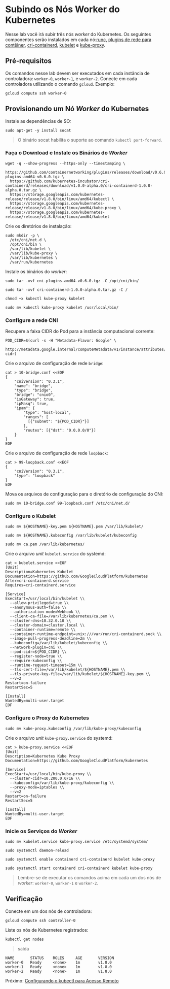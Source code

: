 # Subindo os Nós Worker do Kubernetes

Nesse lab você irá subir três nós _worker_ do Kubernetes. Os seguintes componentes serão instalados em cada nó:[runc](https://github.com/opencontainers/runc), [plugins de rede para contêiner](https://github.com/containernetworking/cni), [cri-containerd](https://github.com/kubernetes-incubator/cri-containerd), [kubelet](https://kubernetes.io/docs/admin/kubelet) e [kube-proxy](https://kubernetes.io/docs/concepts/cluster-administration/proxies).

## Pré-requisitos

Os comandos nesse lab devem ser executados em cada instância de controladora:  `worker-0`, `worker-1`, e `worker-2`. Conecte em cada controladora utilizando o comando `gcloud`. Exemplo:

```
gcloud compute ssh worker-0
```

## Provisionando um Nó _Worker_ do Kubernetes

Instale as dependências de SO:

```
sudo apt-get -y install socat
```

> O binário socat habilita o suporte ao comando `kubectl port-forward`.

### Faça o Download e Instale os Binários do _Worker_

```
wget -q --show-progress --https-only --timestamping \
  https://github.com/containernetworking/plugins/releases/download/v0.6.0/cni-plugins-amd64-v0.6.0.tgz \
  https://github.com/kubernetes-incubator/cri-containerd/releases/download/v1.0.0-alpha.0/cri-containerd-1.0.0-alpha.0.tar.gz \
  https://storage.googleapis.com/kubernetes-release/release/v1.8.0/bin/linux/amd64/kubectl \
  https://storage.googleapis.com/kubernetes-release/release/v1.8.0/bin/linux/amd64/kube-proxy \
  https://storage.googleapis.com/kubernetes-release/release/v1.8.0/bin/linux/amd64/kubelet
```

Crie os diretórios de instalação:

```
sudo mkdir -p \
  /etc/cni/net.d \
  /opt/cni/bin \
  /var/lib/kubelet \
  /var/lib/kube-proxy \
  /var/lib/kubernetes \
  /var/run/kubernetes
```

Instale os binários do _worker_:

```
sudo tar -xvf cni-plugins-amd64-v0.6.0.tgz -C /opt/cni/bin/
```

```
sudo tar -xvf cri-containerd-1.0.0-alpha.0.tar.gz -C /
```

```
chmod +x kubectl kube-proxy kubelet
```

```
sudo mv kubectl kube-proxy kubelet /usr/local/bin/
```

### Configure a rede CNI

Recupere a faixa CIDR do Pod para a instância computacional corrente:

```
POD_CIDR=$(curl -s -H "Metadata-Flavor: Google" \
  http://metadata.google.internal/computeMetadata/v1/instance/attributes/pod-cidr)
```

Crie o arquivo de configuração de rede `bridge`:

```
cat > 10-bridge.conf <<EOF
{
    "cniVersion": "0.3.1",
    "name": "bridge",
    "type": "bridge",
    "bridge": "cnio0",
    "isGateway": true,
    "ipMasq": true,
    "ipam": {
        "type": "host-local",
        "ranges": [
          [{"subnet": "${POD_CIDR}"}]
        ],
        "routes": [{"dst": "0.0.0.0/0"}]
    }
}
EOF
```

Crie o arquivo de configuração de rede `loopback`:

```
cat > 99-loopback.conf <<EOF
{
    "cniVersion": "0.3.1",
    "type": "loopback"
}
EOF
```

Mova os arquivos de configuração para o diretório de configuração do CNI:

```
sudo mv 10-bridge.conf 99-loopback.conf /etc/cni/net.d/
```

### Configure o Kubelet

```
sudo mv ${HOSTNAME}-key.pem ${HOSTNAME}.pem /var/lib/kubelet/
```

```
sudo mv ${HOSTNAME}.kubeconfig /var/lib/kubelet/kubeconfig
```

```
sudo mv ca.pem /var/lib/kubernetes/
```

Crie o arquivo _unit_ `kubelet.service` do systemd:

```
cat > kubelet.service <<EOF
[Unit]
Description=Kubernetes Kubelet
Documentation=https://github.com/GoogleCloudPlatform/kubernetes
After=cri-containerd.service
Requires=cri-containerd.service

[Service]
ExecStart=/usr/local/bin/kubelet \\
  --allow-privileged=true \\
  --anonymous-auth=false \\
  --authorization-mode=Webhook \\
  --client-ca-file=/var/lib/kubernetes/ca.pem \\
  --cluster-dns=10.32.0.10 \\
  --cluster-domain=cluster.local \\
  --container-runtime=remote \\
  --container-runtime-endpoint=unix:///var/run/cri-containerd.sock \\
  --image-pull-progress-deadline=2m \\
  --kubeconfig=/var/lib/kubelet/kubeconfig \\
  --network-plugin=cni \\
  --pod-cidr=${POD_CIDR} \\
  --register-node=true \\
  --require-kubeconfig \\
  --runtime-request-timeout=15m \\
  --tls-cert-file=/var/lib/kubelet/${HOSTNAME}.pem \\
  --tls-private-key-file=/var/lib/kubelet/${HOSTNAME}-key.pem \\
  --v=2
Restart=on-failure
RestartSec=5

[Install]
WantedBy=multi-user.target
EOF
```

### Configure o Proxy do Kubernetes

```
sudo mv kube-proxy.kubeconfig /var/lib/kube-proxy/kubeconfig
```

Crie o arquivo _unit_ `kube-proxy.service` do systemd:

```
cat > kube-proxy.service <<EOF
[Unit]
Description=Kubernetes Kube Proxy
Documentation=https://github.com/GoogleCloudPlatform/kubernetes

[Service]
ExecStart=/usr/local/bin/kube-proxy \\
  --cluster-cidr=10.200.0.0/16 \\
  --kubeconfig=/var/lib/kube-proxy/kubeconfig \\
  --proxy-mode=iptables \\
  --v=2
Restart=on-failure
RestartSec=5

[Install]
WantedBy=multi-user.target
EOF
```

### Inicie os Serviços do _Worker_

```
sudo mv kubelet.service kube-proxy.service /etc/systemd/system/
```

```
sudo systemctl daemon-reload
```

```
sudo systemctl enable containerd cri-containerd kubelet kube-proxy
```

```
sudo systemctl start containerd cri-containerd kubelet kube-proxy
```

> Lembre-se de executar os comandos acima em cada um dos nós de _worker_: `worker-0`, `worker-1` e `worker-2`.

## Verificação

Conecte em um dos nós de controladora:

```
gcloud compute ssh controller-0
```

Liste os nós de Kubernetes registrados:

```
kubectl get nodes
```

> saída

```
NAME       STATUS    ROLES     AGE       VERSION
worker-0   Ready     <none>    1m        v1.8.0
worker-1   Ready     <none>    1m        v1.8.0
worker-2   Ready     <none>    1m        v1.8.0
```

Próximo: [Configurando o kubectl para Acesso Remoto](10-configurando-kubectl.md)
